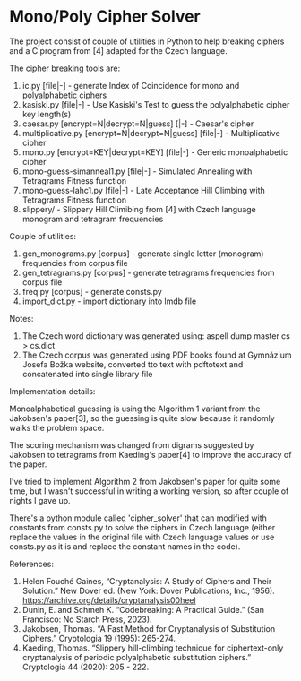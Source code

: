 # Mono/Poly Cipher Solver

The project consist of couple of utilities in Python to help breaking
ciphers and a C program from [4] adapted for the Czech language.

The cipher breaking tools are:
1. ic.py [file|-] - generate Index of Coincidence for mono and polyalphabetic ciphers
2. kasiski.py [file|-] - Use Kasiski's Test to guess the polyalphabetic cipher key length(s)
3. caesar.py [encrypt=N|decrypt=N|guess] [<file>|-] - Caesar's cipher
4. multiplicative.py [encrypt=N|decrypt=N|guess] [file|-] - Multiplicative cipher
5. mono.py [encrypt=KEY|decrypt=KEY] [file|-] - Generic monoalphabetic cipher
6. mono-guess-simanneal1.py [file|-] - Simulated Annealing with Tetragrams Fitness function
7. mono-guess-lahc1.py [file|-] - Late Acceptance Hill Climbing with Tetragrams Fitness function
8. slippery/ - Slippery Hill Climibing from [4] with Czech language monogram and tetragram frequencies

Couple of utilities:
1. gen_monograms.py [corpus] - generate single letter (monogram) frequencies from corpus file
2. gen_tetragrams.py [corpus] - generate tetragrams frequencies from corpus file
3. freq.py [corpus] - generate consts.py
4. import_dict.py - import dictionary into lmdb file

Notes:
1. The Czech word dictionary was generated using: aspell dump master cs > cs.dict
2. The Czech corpus was generated using PDF books found at Gymnázium
   Josefa Božka website, converted tto text with pdftotext and
   concatenated into single library file

Implementation details:

Monoalphabetical guessing is using the Algorithm 1 variant from the
Jakobsen's paper[3], so the guessing is quite slow because it randomly
walks the problem space.

The scoring mechanism was changed from digrams suggested by Jakobsen
to tetragrams from Kaeding's paper[4] to improve the accuracy of the
paper.

I've tried to implement Algorithm 2 from Jakobsen's paper for quite
some time, but I wasn't successful in writing a working version, so
after couple of nights I gave up.

There's a python module called 'cipher_solver' that can modified with
constants from consts.py to solve the ciphers in Czech language
(either replace the values in the original file with Czech language
values or use consts.py as it is and replace the constant names in the
code).

References:
1. Helen Fouché Gaines, “Cryptanalysis: A Study of Ciphers and Their Solution.” New Dover ed. (New York: Dover Publications, Inc., 1956). https://archive.org/details/cryptanalysis00heel
2. Dunin, E. and Schmeh K. “Codebreaking: A Practical Guide.” (San Francisco: No Starch Press, 2023).
3. Jakobsen, Thomas. “A Fast Method for Cryptanalysis of Substitution Ciphers.” Cryptologia 19 (1995): 265-274.
4. Kaeding, Thomas. “Slippery hill-climbing technique for ciphertext-only cryptanalysis of periodic polyalphabetic substitution ciphers.” Cryptologia 44 (2020): 205 - 222.
